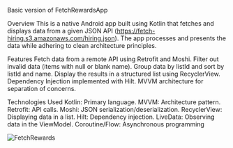 Basic version of FetchRewardsApp

Overview
This is a native Android app built using Kotlin that fetches and displays data from a given JSON API (https://fetch-hiring.s3.amazonaws.com/hiring.json). The app processes and presents the data while adhering to clean architecture principles.

Features
Fetch data from a remote API using Retrofit and Moshi.
Filter out invalid data (items with null or blank name).
Group data by listId and sort by listId and name.
Display the results in a structured list using RecyclerView.
Dependency Injection implemented with Hilt.
MVVM architecture for separation of concerns.

Technologies Used
Kotlin: Primary language.
MVVM: Architecture pattern.
Retrofit: API calls.
Moshi: JSON serialization/deserialization.
RecyclerView: Displaying data in a list.
Hilt: Dependency injection.
LiveData: Observing data in the ViewModel.
Coroutine/Flow: Asynchronous programming

![FetchRewards](https://github.com/user-attachments/assets/853ee39d-4c6c-4d21-8f43-5df9d62a294e)
